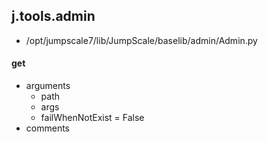 ## j.tools.admin

- /opt/jumpscale7/lib/JumpScale/baselib/admin/Admin.py

#### get 
- arguments
    - path
    - args
    - failWhenNotExist = False
- comments
    

